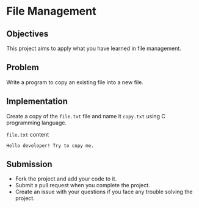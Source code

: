 # File Management

## Objectives
This project aims to apply what you have learned in file management.

## Problem
Write a program to copy an existing file into a new file.

## Implementation
Create a copy of the `file.txt` file and name it `copy.txt` using C programming language. 


`file.txt` content
```
Hello developer! Try to copy me.
```

## Submission 
- Fork the project and add your code to it.
- Submit a pull request when you complete the project.
- Create an issue with your questions if you face any trouble solving the project.


